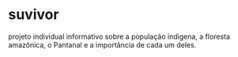 # suvivor
projeto individual informativo sobre a população índigena, a floresta amazônica, o Pantanal e a importância de cada um deles.
